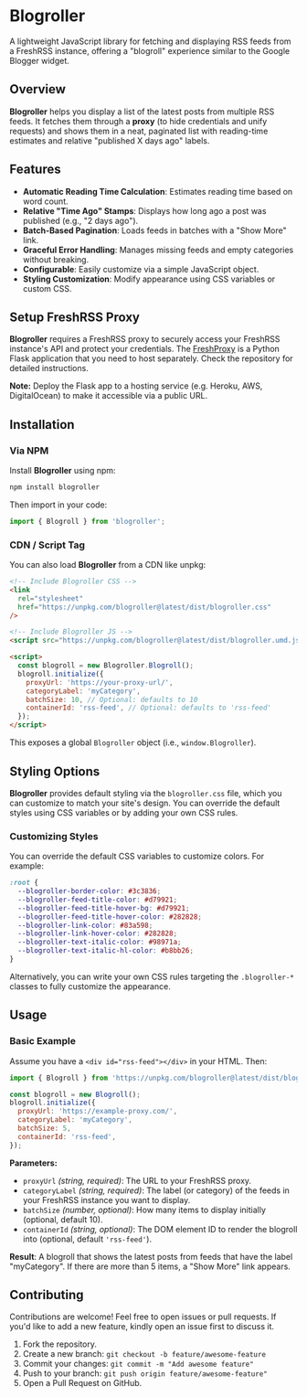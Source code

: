 # Blogroller

A lightweight JavaScript library for fetching and displaying RSS feeds from a FreshRSS instance, offering a "blogroll" experience similar to the Google Blogger widget.

## Overview

**Blogroller** helps you display a list of the latest posts from multiple RSS feeds. It fetches them through a **proxy** (to hide credentials and unify requests) and shows them in a neat, paginated list with reading-time estimates and relative "published X days ago" labels.

## Features

- **Automatic Reading Time Calculation**: Estimates reading time based on word count.
- **Relative "Time Ago" Stamps**: Displays how long ago a post was published (e.g., "2 days ago").
- **Batch-Based Pagination**: Loads feeds in batches with a "Show More" link.
- **Graceful Error Handling**: Manages missing feeds and empty categories without breaking.
- **Configurable**: Easily customize via a simple JavaScript object.
- **Styling Customization**: Modify appearance using CSS variables or custom CSS.

## Setup FreshRSS Proxy

**Blogroller** requires a FreshRSS proxy to securely access your FreshRSS instance's API and protect your credentials. The [FreshProxy](https://github.com/hstct/FreshProxy) is a Python Flask application that you need to host separately. Check the repository for detailed instructions.

**Note:** Deploy the Flask app to a hosting service (e.g. Heroku, AWS, DigitalOcean) to make it accessible via a public URL.

## Installation

### Via NPM

Install **Blogroller** using npm:

```bash
npm install blogroller
```

Then import in your code:

```js
import { Blogroll } from 'blogroller';
```

### CDN / Script Tag

You can also load **Blogroller** from a CDN like unpkg:

```html
<!-- Include Blogroller CSS -->
<link
  rel="stylesheet"
  href="https://unpkg.com/blogroller@latest/dist/blogroller.css"
/>

<!-- Include Blogroller JS -->
<script src="https://unpkg.com/blogroller@latest/dist/blogroller.umd.js"></script>

<script>
  const blogroll = new Blogroller.Blogroll();
  blogroll.initialize({
    proxyUrl: 'https://your-proxy-url/',
    categoryLabel: 'myCategory',
    batchSize: 10, // Optional: defaults to 10
    containerId: 'rss-feed', // Optional: defaults to 'rss-feed'
  });
</script>
```

This exposes a global `Blogroller` object (i.e., `window.Blogroller`).

## Styling Options

**Blogroller** provides default styling via the `blogroller.css` file, which you can customize to match your site's design. You can override the default styles using CSS variables or by adding your own CSS rules.

### Customizing Styles

You can override the default CSS variables to customize colors. For example:

```css
:root {
  --blogroller-border-color: #3c3836;
  --blogroller-feed-title-color: #d79921;
  --blogroller-feed-title-hover-bg: #d79921;
  --blogroller-feed-title-hover-color: #282828;
  --blogroller-link-color: #83a598;
  --blogroller-link-hover-color: #282828;
  --blogroller-text-italic-color: #98971a;
  --blogroller-text-italic-hl-color: #b8bb26;
}
```

Alternatively, you can write your own CSS rules targeting the `.blogroller-*` classes to fully customize the appearance.

## Usage

### Basic Example

Assume you have a `<div id="rss-feed"></div>` in your HTML. Then:

```js
import { Blogroll } from 'https://unpkg.com/blogroller@latest/dist/blogroller.esm.js';

const blogroll = new Blogroll();
blogroll.initialize({
  proxyUrl: 'https://example-proxy.com/',
  categoryLabel: 'myCategory',
  batchSize: 5,
  containerId: 'rss-feed',
});
```

**Parameters:**

- `proxyUrl` _(string, required)_: The URL to your FreshRSS proxy.
- `categoryLabel` _(string, required)_: The label (or category) of the feeds in your FreshRSS instance you want to display.
- `batchSize` _(number, optional)_: How many items to display initially (optional, default 10).
- `containerId` _(string, optional)_: The DOM element ID to render the blogroll into (optional, default `'rss-feed'`).

**Result**: A blogroll that shows the latest posts from feeds that have the label "myCategory". If there are more than 5 items, a "Show More" link appears.

## Contributing

Contributions are welcome! Feel free to open issues or pull requests. If you'd like to add a new feature, kindly open an issue first to discuss it.

1. Fork the repository.
2. Create a new branch: `git checkout -b feature/awesome-feature`
3. Commit your changes: `git commit -m "Add awesome feature"`
4. Push to your branch: `git push origin feature/awesome-feature"`
5. Open a Pull Request on GitHub.

